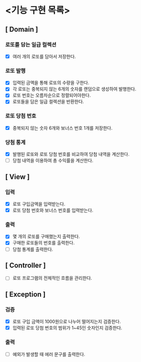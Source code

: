 # <기능 구현 목록>

## [ Domain ]

### 로또를 담는 일급 컬렉션

- [x] 여러 개의 로또를 담아서 저장한다.

### 로또 발행

- [x] 입력된 금액을 통해 로또의 수량을 구한다.
- [x] 각 로또는 중복되지 않는 6개의 숫자를 랜덤으로 생성하여 발행한다.
- [x] 로또 번호는 오름차순으로 정렬되어야한다.
- [x] 로또들을 담은 일급 컬렉션을 반환한다.

### 로또 당첨 번호

- [x] 중복되지 않는 숫자 6개와 보너스 번호 1개를 저장한다.

### 당첨 통계

- [x] 발행된 로또와 로또 당첨 번호를 비교하여 당첨 내역을 계산한다.
- [ ] 당첨 내역을 이용하여 총 수익률을 계산한다.

## [ View ]

### 입력

- [x] 로또 구입금액을 입력받는다.
- [x] 로또 당첨 번호와 보너스 번호를 입력받는다.

### 출력

- [x] 몇 개의 로또를 구매했는지 출력한다.
- [x] 구매한 로또들의 번호를 출력한다.
- [ ] 당첨 통계를 출력한다.

## [ Controller ]

- [ ] 로또 프로그램의 전체적인 흐름을 관리한다.

## [ Exception ]

### 검증

- [x] 로또 구입 금액이 1000원으로 나누어 떨어지는지 검증한다.
- [x] 입력된 로또 당첨 번호의 범위가 1~45인 숫자인지 검증한다.

### 출력

- [ ] 예외가 발생할 때 에러 문구를 출력한다.